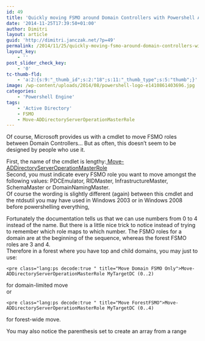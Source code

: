 ```yaml
---
id: 49
title: 'Quickly moving FSMO around Domain Controllers with Powershell AD Cmdlets'
date: '2014-11-25T17:39:50+01:00'
author: Dimitri
layout: article
guid: 'http://dimitri.janczak.net/?p=49'
permalink: /2014/11/25/quickly-moving-fsmo-around-domain-controllers-with-powershell-ad-cmdlets/
layout_key:
    - ''
post_slider_check_key:
    - '0'
tc-thumb-fld:
    - 'a:2:{s:9:"_thumb_id";s:2:"18";s:11:"_thumb_type";s:5:"thumb";}'
image: /wp-content/uploads/2014/08/powershell-logo-e1410861403696.jpg
categories:
    - 'Powershell Engine'
tags:
    - 'Active Directory'
    - FSMO
    - Move-ADDirectoryServerOperationMasterRole
---
```


Of course, Microsoft provides us with a cmdlet to move FSMO roles between Domain Controllers… But as often, this doesn’t seem to be designed by people who use it.

First, the name of the cmdlet is lengthy:[ Move-ADDirectoryServerOperationMasterRole](http://technet.microsoft.com/en-us/library/ee617229.aspx)  
Second, you must indicate every FSMO role you want to move amongst the following values: PDCEmulator, RIDMaster, InfrastructureMaster, SchemaMaster or DomainNamingMaster.  
Of course the wording is slightly different (again) between this cmdlet and the ntdsutil you may have used in Windows 2003 or in Windows 2008 before powershelling everything,

Fortunately the documentation tells us that we can use numbers from 0 to 4 instead of the name. But there is a little nice trick to notice instead of trying to remember which role maps to which number. The FSMO roles for a domain are at the beginning of the sequence, whereas the forest FSMO roles are 3 and 4.  
Therefore in a forest where you have top and child domains, you may just to use:

```
<pre class="lang:ps decode:true " title="Move Domain FSMO Only">Move-ADDirectoryServerOperationMasterRole MyTargetDC (0..2)
```

for domain-limited move  
or

```
<pre class="lang:ps decode:true " title="Move ForestFSMO">Move-ADDirectoryServerOperationMasterRole MyTargetDC (0..4)
```

for forest-wide move.

You may also notice the parenthesis set to create an array from a range